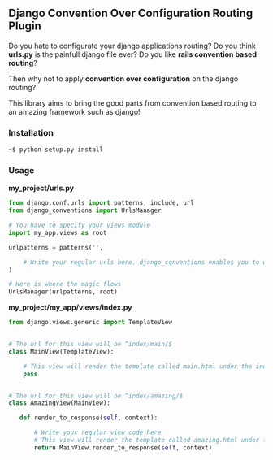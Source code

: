 ## Django Convention Over Configuration Routing Plugin


Do you hate to configurate your django applications routing? Do you think **urls.py** is the painfull django file ever? Do you like **rails convention based routing**?

Then why not to apply **convention over configuration** on the django routing?

This library aims to bring the good parts from convention based routing to an amazing framework such as django!

### Installation 

```bash
~$ python setup.py install
```

### Usage

**my_project/urls.py**
```python
from django.conf.urls import patterns, include, url
from django_conventions import UrlsManager

# You have to specify your views module
import my_app.views as root

urlpatterns = patterns('',

    # Write your regular urls here. django_conventions enables you to work with both your regular urls.py kind of routing and the convention over configuration routing.
)

# Here is where the magic flows
UrlsManager(urlpatterns, root)
```

**my_project/my_app/views/index.py**

```python
from django.views.generic import TemplateView


# The url for this view will be ^index/main/$
class MainView(TemplateView):

    # This view will render the template called main.html under the index directory
    pass


# The url for this view will be ^index/amazing/$
class AmazingView(MainView):

   def render_to_response(self, context):

       # Write your regular view code here
       # This view will render the template called amazing.html under the index directory
       return MainView.render_to_response(self, context)

```